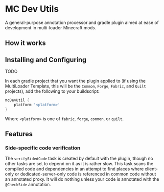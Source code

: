 # MC Dev Utils

A general-purpose annotation processor and gradle plugin aimed at ease of development in multi-loader Minecraft mods.

## How it works

## Installing and Configuring

TODO

In each gradle project that you want the plugin applied to (if using the MultiLoader Template, this will be the `Common`,
`Forge`, `Fabric`, and `Quilt` projects), add the following to your buildscript:

```gradle
mcDevUtil {
    platform '<platform>'
}
```

Where `<platform>` is one of `fabric`, `forge`, `common`, or `quilt`.

## Features

### Side-specific code verification

The `verifySidedCode` task is created by default with the plugin, though no other tasks are set to depend on it as it is
rather slow. This task scans the compiled code and dependencies in an attempt to find places where client-only or
dedicated-server-only code is referenced in common code without an annotated proxy. It will do nothing unless your code
is annotated with the `@CheckSide` annotation.